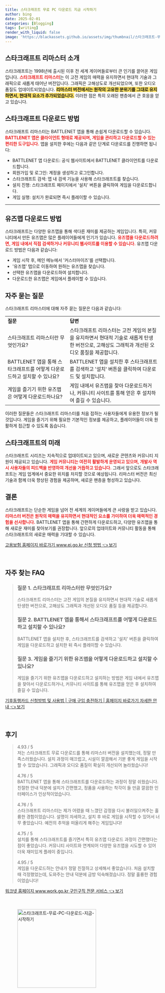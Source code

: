 ```yaml
---
title: 스타크래프트 무료 PC 다운로드 지금 시작하기
author: bing
date: 2025-02-01
categories: [Blogging]
tags: [writing]
render_with_liquid: false
image: 'https://blackassets.github.io/assets/img/thumbnail/스타크래프트-무료-PC-다운로드-지금-시작하기.webp'
---
```



<h2 id='스타크래프트_리마스터_소개'>스타크래프트 리마스터 소개</h2>

<p>스타크래프트는 1998년에 출시된 이후 전 세계 게이머들로부터 큰 인기를 끌어온 게임입니다. <b><span style="color: #ee2323;">스타크래프트 리마스터</span></b>는 이 고전 게임의 매력을 유지하면서 현대적 기술과 그래픽으로 새롭게 태어난 버전입니다. 그래픽은 고해상도로 개선되었으며, 또한 오디오 품질도 업데이트되었습니다. <b><span style="background-color: #ffe066;">리마스터 버전에서는 원작의 고유한 분위기를 그대로 유지하면서, 현대적 요소가 추가되었습니다.</span></b> 이러한 점은 특히 오래된 팬층에서 큰 호응을 얻고 있습니다.</p>

<h2 id='다운로드_방법'>스타크래프트 다운로드 방법</h2>

<p>스타크래프트 리마스터는 BATTLENET 앱을 통해 손쉽게 다운로드할 수 있습니다. <b><span style="color: #ee2323;">BATTLENET 앱은 클라이언트 형태로 제공되며, 게임을 관리하고 다운로드할 수 있는 편리한 도구입니다.</span></b> 앱을 설치한 후에는 다음과 같은 단계로 다운로드를 진행하면 됩니다:</p>

<ul>
    <li>BATTLENET 앱 다운로드: 공식 웹사이트에서 BATTLENET 클라이언트를 다운로드합니다.</li>
    <li>회원가입 및 로그인: 계정을 생성하고 로그인합니다.</li>
    <li>스타크래프트 검색: 앱 내 검색 기능을 사용해 스타크래프트를 찾습니다.</li>
    <li>설치 진행: 스타크래프트 페이지에서 '설치' 버튼을 클릭하여 게임을 다운로드합니다.</li>
    <li>게임 실행: 설치가 완료되면 즉시 플레이할 수 있습니다.</li>
</ul>

<hr />

<h2 id='유즈맵_다운로드'>유즈맵 다운로드 방법</h2>

<p>스타크래프트는 다양한 유즈맵을 통해 색다른 재미를 제공하는 게임입니다. 특히, 커뮤니티에서 만든 유즈맵은 많은 플레이어들에게 인기가 있습니다. <b><span style="color: #ee2323;">유즈맵을 다운로드하려면, 게임 내에서 직접 검색하거나 커뮤니티 웹사이트를 이용할 수 있습니다.</span></b> 유즈맵 다운로드 방법은 다음과 같습니다:</p>

<ul>
    <li>게임 시작 후, 메인 메뉴에서 '커스터마이즈'를 선택합니다.</li>
    <li>'유즈맵' 탭으로 이동하여 원하는 유즈맵을 찾습니다.</li>
    <li>선택한 유즈맵을 다운로드하여 설치합니다.</li>
    <li>다운로드한 유즈맵은 게임에서 플레이할 수 있습니다.</li>
</ul>

<h2 id='자주_묻는_질문'>자주 묻는 질문</h2>

<p>스타크래프트 리마스터에 대해 자주 묻는 질문은 다음과 같습니다:</p>

<table>
    <tr>
        <td><b>질문</b></td>
        <td><b>답변</b></td>
    </tr>
    <tr>
        <td>스타크래프트 리마스터란 무엇인가요?</td>
        <td>스타크래프트 리마스터는 고전 게임의 본질을 유지하면서 현대적 기술로 새롭게 탄생한 버전으로, 고해상도 그래픽과 개선된 오디오 품질을 제공합니다.</td>
    </tr>
    <tr>
        <td>BATTLENET 앱을 통해 스타크래프트를 어떻게 다운로드하고 설치할 수 있나요?</td>
        <td>BATTLENET 앱을 설치한 후 스타크래프트를 검색하고 '설치' 버튼을 클릭하여 다운로드 및 설치합니다.</td>
    </tr>
    <tr>
        <td>게임을 즐기기 위한 유즈맵은 어떻게 다운로드하나요?</td>
        <td>게임 내에서 유즈맵을 찾아 다운로드하거나, 커뮤니티 사이트를 통해 얻은 후 설치하여 즐길 수 있습니다.</td>
    </tr>
</table>

<p>이러한 질문들은 스타크래프트 리마스터를 처음 접하는 사용자들에게 유용한 정보가 될 것입니다. 게임을 즐기기 위해 필요한 기본적인 정보를 제공하고, 플레이어들이 더욱 원활하게 접근할 수 있도록 돕습니다.</p>

<h2 id='스타크래프트의_미래'>스타크래프트의 미래</h2>

<p>스타크래프트 시리즈는 지속적으로 업데이트되고 있으며, 새로운 콘텐츠와 커뮤니티 지원이 제공되고 있습니다. <b><span style="color: #ee2323;">게임 커뮤니티는 여전히 활발하게 운영되고 있으며, 개발사 역시 사용자들의 피드백을 반영하여 개선을 거듭하고 있습니다.</span></b> 그래서 앞으로도 스타크래프트는 게임 업계에서 중요한 위치를 차지할 것으로 예상됩니다. 리마스터 버전은 최신 기술과 함께 더욱 향상된 경험을 제공하며, 새로운 팬층을 형성하고 있습니다.</p>

<h2 id='결론'>결론</h2>

<p>스타크래프트는 단순한 게임을 넘어 전 세계의 게이머들에게 큰 사랑을 받고 있습니다. <b><span style="color: #ee2323;">리마스터 버전은 원작의 매력을 유지하면서 현대적인 요소를 가미하여 더욱 매력적인 경험을 선사합니다.</span></b> BATTLENET 앱을 통해 간편하게 다운로드하고, 다양한 유즈맵을 통해 새로운 재미를 찾아보기를 권장합니다. 앞으로의 업데이트와 커뮤니티 활동을 통해 스타크래프트의 새로운 매력을 기대할 수 있습니다.</p>


<p><a class="click-button" title="고용보험 홈페이지 바로가기 www.ei.go.kr 신청 방법" href="https://blackassets.github.io/posts/%EA%B3%A0%EC%9A%A9%EB%B3%B4%ED%97%98-%ED%99%88%ED%8E%98%EC%9D%B4%EC%A7%80-%EB%B0%94%EB%A1%9C%EA%B0%80%EA%B8%B0-www.ei.go.kr-%EC%8B%A0%EC%B2%AD-%EB%B0%A9%EB%B2%95/" rel="dofollow">고용보험 홈페이지 바로가기 www.ei.go.kr 신청 방법 👈 보기</a></p><br>
<h2 id='자주_찾는_FAQ'>자주 찾는 FAQ</h2>
<div itemscope="" itemtype="https://schema.org/FAQPage"> 
<blockquote> 
<div itemscope="" itemprop="mainEntity" itemtype="https://schema.org/Question"> 
<h3 itemprop="name">질문 1. 스타크래프트 리마스터란 무엇인가요?</h3> 
<div itemscope="" itemprop="acceptedAnswer" itemtype="https://schema.org/Answer"> 
<span itemprop="text"> 
<p>스타크래프트 리마스터는 고전 게임의 본질을 유지하면서 현대적 기술로 새롭게 탄생한 버전으로, 고해상도 그래픽과 개선된 오디오 품질 등을 제공합니다.</p> 
</span> 
</div> 
</div> 
<div itemscope="" itemprop="mainEntity" itemtype="https://schema.org/Question"> 
<h3 itemprop="name">질문 2. BATTLENET 앱을 통해서 스타크래프트를 어떻게 다운로드하고 설치할 수 있나요?</h3> 
<div itemscope="" itemprop="acceptedAnswer" itemtype="https://schema.org/Answer"> 
<span itemprop="text"> 
<p>BATTLENET 앱을 설치한 후, 스타크래프트를 검색하고 '설치' 버튼을 클릭하여 게임을 다운로드하고 설치한 뒤 즉시 플레이할 수 있습니다.</p> 
</span> 
</div> 
</div> 
<div itemscope="" itemprop="mainEntity" itemtype="https://schema.org/Question"> 
<h3 itemprop="name">질문 3. 게임을 즐기기 위한 유즈맵을 어떻게 다운로드하고 설치할 수 있나요?</h3> 
<div itemscope="" itemprop="acceptedAnswer" itemtype="https://schema.org/Answer"> 
<span itemprop="text"> 
<p>게임을 즐기기 위한 유즈맵을 다운로드하고 설치하는 방법은 게임 내에서 유즈맵을 찾아서 다운로드하거나, 커뮤니티 사이트를 통해 유즈맵을 얻은 후 설치하여 즐길 수 있습니다.</p> 
</span> 
</div> 
</div> 
</blockquote> 
</div>
<p><a class="click-button" title="기후동행카드 신청방법 및 사용법 | 구매 구입 충전하기 | 홈페이지 바로가기 자세한 안내" href="https://blackassets.github.io/posts/%EA%B8%B0%ED%9B%84%EB%8F%99%ED%96%89%EC%B9%B4%EB%93%9C-%EC%8B%A0%EC%B2%AD%EB%B0%A9%EB%B2%95-%EB%B0%8F-%EC%82%AC%EC%9A%A9%EB%B2%95-%EA%B5%AC%EB%A7%A4-%EA%B5%AC%EC%9E%85-%EC%B6%A9%EC%A0%84%ED%95%98%EA%B8%B0-%ED%99%88%ED%8E%98%EC%9D%B4%EC%A7%80-%EB%B0%94%EB%A1%9C%EA%B0%80%EA%B8%B0-%EC%9E%90%EC%84%B8%ED%95%9C-%EC%95%88%EB%82%B4/" rel="dofollow">기후동행카드 신청방법 및 사용법 | 구매 구입 충전하기 | 홈페이지 바로가기 자세한 안내 👈 보기</a></p><br>
<h2 id='후기'>후기</h2>
<div itemscope itemtype="https://schema.org/Product">
  <blockquote>
  <div itemprop="review" itemscope itemtype="https://schema.org/Review">
      <div itemprop="reviewRating" itemscope itemtype="https://schema.org/Rating"> <span itemprop="ratingValue">4.93</span> / <span itemprop="bestRating">5</span> </div>
      <span itemprop="reviewBody">저는 스타크래프트 무료 다운로드를 통해 리마스터 버전을 설치했는데, 정말 만족스러웠습니다. 설치 과정이 매끄럽고, 시설이 깔끔해서 기분 좋게 게임을 시작할 수 있었습니다. 그래픽과 오디오 품질이 확실히 개선되어 놀라웠습니다!</span>
  </div>
  <br>
  <div itemprop="review" itemscope itemtype="https://schema.org/Review">
      <div itemprop="reviewRating" itemscope itemtype="https://schema.org/Rating"> <span itemprop="ratingValue">4.76</span> / <span itemprop="bestRating">5</span> </div>
      <span itemprop="reviewBody">BATTLENET 앱을 통해 스타크래프트를 다운로드하는 과정이 정말 쉬웠습니다. 친절한 안내 덕분에 설치가 간편했고, 정품을 사용하는 착각이 들 만큼 깔끔한 인터페이스가 인상적이었습니다.</span>
  </div>
  <br>
  <div itemprop="review" itemscope itemtype="https://schema.org/Review">
      <div itemprop="reviewRating" itemscope itemtype="https://schema.org/Rating"> <span itemprop="ratingValue">4.76</span> / <span itemprop="bestRating">5</span> </div>
      <span itemprop="reviewBody">스타크래프트 리마스터는 제가 어렸을 때 느꼈던 감정을 다시 불러일으켜주는 훌륭한 경험이었습니다. 설명이 자세하고, 설치 후 바로 게임을 시작할 수 있어서 너무 좋았습니다. 예전의 추억을 떠올리게 해주는 게임입니다!</span>
  </div>
  <br>
  <div itemprop="review" itemscope itemtype="https://schema.org/Review">
      <div itemprop="reviewRating" itemscope itemtype="https://schema.org/Rating"> <span itemprop="ratingValue">4.75</span> / <span itemprop="bestRating">5</span> </div>
      <span itemprop="reviewBody">설치를 통해 스타크래프트를 즐기면서 특히 유즈맵 다운로드 과정이 간편했다는 점이 좋았습니다. 커뮤니티 사이트와 연계되어 다양한 유즈맵을 시도할 수 있어 더욱 재미있게 플레이 중입니다.</span>
  </div>
  <br>
  <div itemprop="review" itemscope itemtype="https://schema.org/Review">
      <div itemprop="reviewRating" itemscope itemtype="https://schema.org/Rating"> <span itemprop="ratingValue">4.95</span> / <span itemprop="bestRating">5</span> </div>
      <span itemprop="reviewBody">게임을 다운로드하는 안내가 정말 친절하고 상세해서 좋았습니다. 처음 설치할 때 걱정했었는데, 도와주는 안내 덕분에 금방 익숙해졌습니다. 정말 훌륭한 경험이었습니다!</span>
  </div>
  </blockquote>
</div>
<p><a class="click-button" title="워크넷 홈페이지 www.work.go.kr 구인구직 전문 서비스" href="https://blackassets.github.io/posts/%EC%9B%8C%ED%81%AC%EB%84%B7-%ED%99%88%ED%8E%98%EC%9D%B4%EC%A7%80-www.work.go.kr-%EA%B5%AC%EC%9D%B8%EA%B5%AC%EC%A7%81-%EC%A0%84%EB%AC%B8-%EC%84%9C%EB%B9%84%EC%8A%A4/" rel="dofollow">워크넷 홈페이지 www.work.go.kr 구인구직 전문 서비스 👈 보기</a></p><br>
<figure class="image"><img src="https://blackassets.github.io/assets/img/thumbnail/스타크래프트-무료-PC-다운로드-지금-시작하기.webp" alt="스타크래프트-무료-PC-다운로드-지금-시작하기" width="256" height="256"></figure>